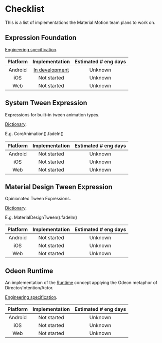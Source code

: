 # Checklist

This is a list of implementations the Material Motion team plans to work on.

## Expression Foundation

[Engineering specification](https://material-motion.gitbooks.io/material-motion-starmap/content/specifications/expressions.html).

| Platform | Implementation | Estimated # eng days |
|:--------:|:--------------:|:--------------------:|
| Android  | [In development](https://github.com/material-motion/material-motion-expression-android) | Unknown |
| iOS      | Not started | Unknown |
| Web      | Not started | Unknown |

## System Tween Expression

Expressions for built-in tween animation types.

[Dictionary](https://material-motion.gitbooks.io/material-motion-starmap/content/material_motion/dictionary.html).

E.g. CoreAnimation().fadeIn()

| Platform | Implementation | Estimated # eng days |
|:--------:|:--------------:|:--------------------:|
| Android  | Not started | Unknown |
| iOS      | Not started | Unknown |
| Web      | Not started | Unknown |

## Material Design Tween Expression

Opinionated Tween Expressions.

[Dictionary](https://material-motion.gitbooks.io/material-motion-starmap/content/material_motion/dictionary.html).

E.g. MaterialDesignTween().fadeIn()

| Platform | Implementation | Estimated # eng days |
|:--------:|:--------------:|:--------------------:|
| Android  | Not started | Unknown |
| iOS      | Not started | Unknown |
| Web      | Not started | Unknown |

## Odeon Runtime

An implementation of the [Runtime](https://material-motion.gitbooks.io/material-motion-starmap/content/concepts/runtimes.html) concept applying the Odeon metaphor of Director/Intention/Actor.

[Engineering specification](https://material-motion.gitbooks.io/material-motion-starmap/content/specifications/runtime.html).

| Platform | Implementation | Estimated # eng days |
|:--------:|:--------------:|:--------------------:|
| Android  | Not started | Unknown |
| iOS      | Not started | Unknown |
| Web      | Not started | Unknown |

